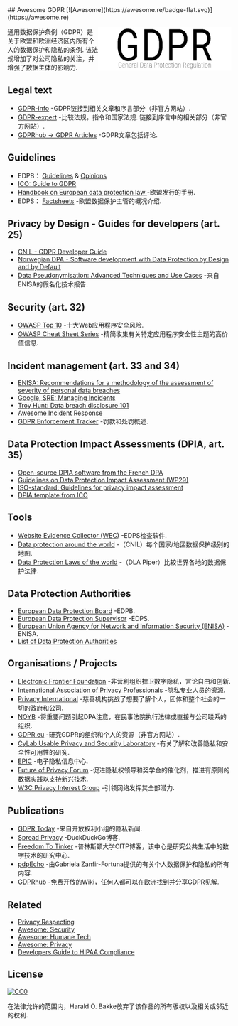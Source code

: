 <div class="github-widget" data-repo="bakke92/awesome-gdpr"></div>
<script async src="https://pagead2.googlesyndication.com/pagead/js/adsbygoogle.js"></script><ins class="adsbygoogle" style="display:block" data-ad-client="ca-pub-6890694312814945" data-ad-slot="5473692530" data-ad-format="auto"  data-full-width-responsive="true"></ins><script>(adsbygoogle = window.adsbygoogle || []).push({});</script>
## Awesome GDPR [![Awesome](https://awesome.re/badge-flat.svg)](https://awesome.re)

[<img src="https://raw.githubusercontent.com/bakke92/awesome-gdpr/master/GDPR.png" align="right" width="300">](https://eur-lex.europa.eu/legal-content/EN/TXT/?uri=CELEX%3A32016R0679)

通用数据保护条例（GDPR）是关于欧盟和欧洲经济区内所有个人的数据保护和隐私的条例. 该法规增加了对公司隐私的关注，并增强了数据主体的影响力.


## Legal text
* [GDPR-info](https://gdpr-info.eu/) -GDPR链接到相关文章和序言部分（非官方网站）.
* [GDPR-expert](https://www.gdpr-expert.com/home.html?mid=5)  -比较法规，指令和国家法规. 链接到序言中的相关部分（非官方网站）.
* [GDPRhub -> GDPR Articles](https://gdprhub.eu/index.php?title=Category:GDPR_Articles) -GDPR文章包括评论.
  
## Guidelines
* EDPB： [Guidelines](https://edpb.europa.eu/our-work-tools/general-guidance/gdpr-guidelines-recommendations-best-practices_en) & [Opinions](https://edpb.europa.eu/our-work-tools/consistency-findings/opinions_en)
* [ICO: Guide to GDPR](https://ico.org.uk/for-organisations/guide-to-data-protection/guide-to-the-general-data-protection-regulation-gdpr/)
* [Handbook on European data protection law ](https://publications.europa.eu/en/publication-detail/-/publication/5b0cfa83-63f3-11e8-ab9c-01aa75ed71a1) -欧盟发行的手册.
* EDPS： [Factsheets](https://edps.europa.eu/data-protection/our-work/our-work-by-type/factsheets_en) -欧盟数据保护主管的概况介绍.
  
## Privacy by Design - Guides for developers (art. 25)
* [CNIL - GDPR Developer Guide](https://github.com/LINCnil/GDPR-Developer-Guide)
* [Norwegian DPA - Software development with Data Protection by Design and by Default](https://www.datatilsynet.no/en/about-privacy/virksomhetenes-plikter/innebygd-personvern/data-protection-by-design-and-by-default/)
* [Data Pseudonymisation: Advanced Techniques and Use Cases](https://www.enisa.europa.eu/publications/data-pseudonymisation-advanced-techniques-and-use-cases/) -来自ENISA的假名化技术报告.

## Security (art. 32)
* [OWASP Top 10](https://owasp.org/www-project-top-ten/) -十大Web应用程序安全风险.
* [OWASP Cheat Sheet Series](https://cheatsheetseries.owasp.org/) -精简收集有关特定应用程序安全性主题的高价值信息.

## Incident management (art. 33 and 34)
* [ENISA: Recommendations for a methodology of the assessment of severity of personal data breaches](https://www.enisa.europa.eu/publications/dbn-severity)
* [Google, SRE: Managing Incidents](https://landing.google.com/sre/sre-book/chapters/managing-incidents/)
* [Troy Hunt: Data breach disclosure 101](https://www.troyhunt.com/data-breach-disclosure-101-how-to-succeed-after-youve-failed/)
* [Awesome Incident Response](https://github.com/meirwah/awesome-incident-response)
* [GDPR Enforcement Tracker](http://www.enforcementtracker.com/) -罚款和处罚概述.

## Data Protection Impact Assessments (DPIA, art. 35)
* [Open-source DPIA software from the French DPA](https://www.cnil.fr/en/open-source-pia-software-helps-carry-out-data-protection-impact-assesment)
* [Guidelines on Data Protection Impact Assessment (WP29)](https://ec.europa.eu/newsroom/article29/item-detail.cfm?item_id=611236)
* [ISO-standard: Guidelines for privacy impact assessment](https://www.iso.org/standard/62289.html)
* [DPIA template from ICO](https://iapp.org/resources/article/sample-dpia-template/)

## Tools
* [Website Evidence Collector (WEC)](https://github.com/EU-EDPS/website-evidence-collector) -EDPS检查软件.
* [Data protection around the world](https://www.cnil.fr/en/data-protection-around-the-world) -（CNIL）每个国家/地区数据保护级别的地图. 
* [Data Protection Laws of the world](https://www.dlapiperdataprotection.com/) -（DLA Piper）比较世界各地的数据保护法律.
 
## Data Protection Authorities 
* [European Data Protection Board](https://edpb.europa.eu/) -EDPB.
* [European Data Protection Supervisor](https://edps.europa.eu/) -EDPS.
* [European Union Agency for Network and Information Security (ENISA)](https://www.enisa.europa.eu/topics/data-protection) -ENISA.
* [List of Data Protection Authorities](https://pdpecho.com/the-list/)
  
## Organisations / Projects
* [Electronic Frontier Foundation](https://www.eff.org/) -非营利组织捍卫数字隐私，言论自由和创新.
* [International Association of Privacy Professionals](https://iapp.org/) -隐私专业人员的资源.
* [Privacy International](https://www.privacyinternational.org) -慈善机构挑战了想要了解个人，团体和整个社会的一切的政府和公司.
* [NOYB](https://noyb.eu/) -将重要问题引起DPA注意，在民事法院执行法律或直接与公司联系的组织.
* [GDPR.eu](https://gdpr.eu/) -研究GDPR的组织和个人的资源（非官方网站）.
* [CyLab Usable Privacy and Security Laboratory](https://cups.cs.cmu.edu/) -有关了解和改善隐私和安全性可用性的研究.
* [EPIC](https://epic.org/) -电子隐私信息中心.
* [Future of Privacy Forum](https://fpf.org/) -促进隐私权领导和奖学金的催化剂，推进有原则的数据实践以支持新兴技术.
* [W3C Privacy Interest Group](https://www.w3.org/Privacy/) -引领网络发挥其全部潜力.

## Publications
* [GDPR Today](https://www.gdprtoday.org/) -来自开放权利小组的隐私新闻.
* [Spread Privacy](https://spreadprivacy.com/) -DuckDuckGo博客.
* [Freedom To Tinker](https://freedom-to-tinker.com/) -普林斯顿大学CITP博客，该中心是研究公共生活中的数字技术的研究中心.
* [pdpEcho](https://pdpecho.com/) -由Gabriela Zanfir-Fortuna提供的有关个人数据保护和隐私的所有内容.
* [GDPRhub](https://gdprhub.eu/) -免费开放的Wiki，任何人都可以在欧洲找到并分享GDPR见解.
    
## Related
* [Privacy Respecting](https://github.com/nikitavoloboev/privacy-respecting)
* [Awesome: Security](https://github.com/sindresorhus/awesome#security)
* [Awesome: Humane Tech](https://github.com/humanetech-community/awesome-humane-tech#readme)
* [Awesome: Privacy](https://github.com/KevinColemanInc/awesome-privacy#readme)
* [Developers Guide to HIPAA Compliance](https://github.com/truevault/hipaa-compliance-developers-guide)

## License
[![CC0](http://mirrors.creativecommons.org/presskit/buttons/88x31/svg/cc-zero.svg)](https://creativecommons.org/publicdomain/zero/1.0/)

在法律允许的范围内，Harald O. Bakke放弃了该作品的所有版权以及相关或邻近的权利.
